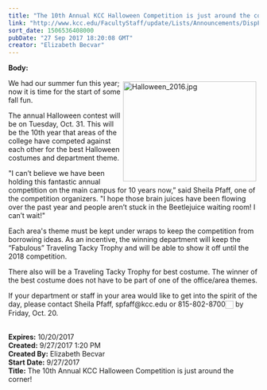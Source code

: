 ```yaml
---
title: "The 10th Annual KCC Halloween Competition is just around the corner! "
link: "http://www.kcc.edu/FacultyStaff/update/Lists/Announcements/DispForm.aspx?ID=2523"
sort_date: 1506536408000
pubDate: "27 Sep 2017 18:20:08 GMT"
creator: "Elizabeth Becvar"
---
```


<div><b>Body:</b> <div class="ExternalClass36F034B7ABEC436A88B7CEF8FAFF0FCF"><p>​<img width="447" height="335" alt="Halloween_2016.jpg" src="/FacultyStaff/update/Documents/Halloween_2016.jpg" style="height:201px;width:268px;vertical-align:auto;float:right;margin:5px" />We had our summer fun this year; now it is time for the start of some fall fun.</p>
<p>The annual Halloween contest will be on Tuesday, Oct. 31. This will be the 10th year that areas of the college have competed against each other for the best Halloween costumes and department theme.</p>
<p>&quot;I can’t believe we have been holding this fantastic annual competition on the main campus for 10 years now,” said Sheila Pfaff, one of the competition organizers. &quot;I hope those brain juices have been flowing over the past year and people aren’t stuck in the Beetlejuice waiting room! I can’t wait!&quot;</p>
<p>Each area's theme must be kept under wraps to keep the competition from borrowing ideas. As an incentive, the winning department will keep the “Fabulous” Traveling Tacky Trophy and will be able to show it off until the 2018 competition.</p>
<p>There also will be a Traveling Tacky Trophy for best costume. The winner of the best costume does not have to be part of one of the office/area themes.</p>
<p>If your department or staff in your area would like to get into the spirit of the day, please contact Sheila Pfaff, spfaff@kcc.edu or <span class="baec5a81-e4d6-4674-97f3-e9220f0136c1" style="white-space:nowrap">815-802-8700<a title="Call: 815-802-8700" href="#" style="overflow:hidden;cursor:hand;border-top:medium none;height:16px;border-right:medium none;width:16px;vertical-align:middle;white-space:nowrap;right:0px;border-bottom:medium none;position:static !important;float:none;left:0px;margin:0px;border-left:medium none;display:inline;top:0px;bottom:0px"><img title="Call: 815-802-8700" alt="" style="overflow:hidden;cursor:hand;border-top:medium none;height:16px;border-right:medium none;width:16px;vertical-align:middle;white-space:nowrap;right:0px;border-bottom:medium none;position:static !important;float:none;left:0px;margin:0px;border-left:medium none;display:inline;top:0px;bottom:0px" /></a></span> by Friday, Oct. 20.<br /><br /></p></div></div>
<div><b>Expires:</b> 10/20/2017</div>
<div><b>Created:</b> 9/27/2017 1:20 PM</div>
<div><b>Created By:</b> Elizabeth Becvar</div>
<div><b>Start Date:</b> 9/27/2017</div>
<div><b>Title:</b> The 10th Annual KCC Halloween Competition is just around the corner! </div>
